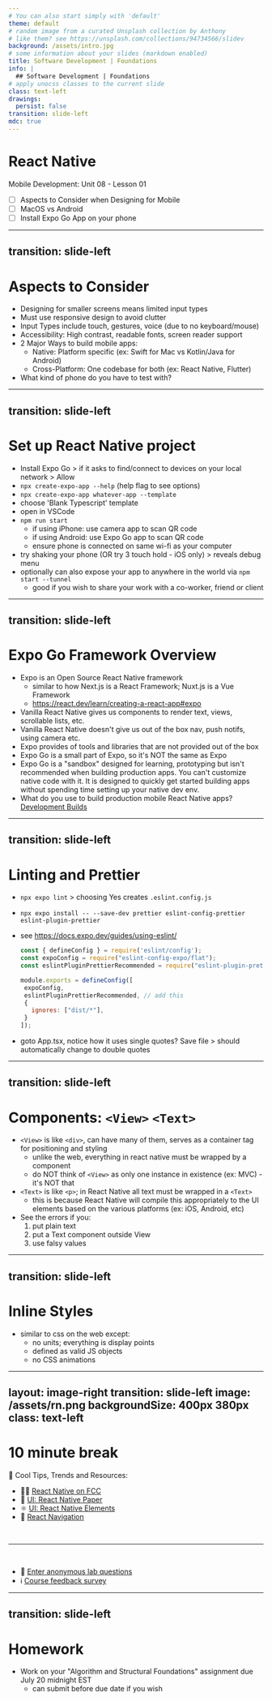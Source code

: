 ```yaml
---
# You can also start simply with 'default'
theme: default
# random image from a curated Unsplash collection by Anthony
# like them? see https://unsplash.com/collections/94734566/slidev
background: /assets/intro.jpg
# some information about your slides (markdown enabled)
title: Software Development | Foundations
info: |
  ## Software Development | Foundations
# apply unocss classes to the current slide
class: text-left
drawings:
  persist: false
transition: slide-left
mdc: true
---
```


# React Native
Mobile Development: Unit 08 - Lesson 01

- [ ] Aspects to Consider when Designing for Mobile
- [ ] MacOS vs Android
- [ ] Install Expo Go App on your phone

<div class="abs-br m-6 text-xl">
  <a href="https://github.com/slidevjs/slidev" target="_blank" class="slidev-icon-btn">
    <carbon:logo-github />
  </a>
</div>

<!--
-->

---
transition: slide-left
---

# Aspects to Consider 

- Designing for smaller screens means limited input types
- Must use responsive design to avoid clutter
- Input Types include touch, gestures, voice (due to no keyboard/mouse)
- Accessibility: High contrast, readable fonts, screen reader support
- 2 Major Ways to build mobile apps:
   - Native: Platform specific (ex: Swift for Mac vs Kotlin/Java for Android)
   - Cross-Platform: One codebase for both (ex: React Native, Flutter)
- What kind of phone do you have to test with?

---
transition: slide-left
---

# Set up React Native project

- Install Expo Go > if it asks to find/connect to devices on your local network > Allow
- `npx create-expo-app --help` (help flag to see options)
- `npx create-expo-app whatever-app --template`
- choose 'Blank Typescript' template
- open in VSCode
- `npm run start` 
   - if using iPhone: use camera app to scan QR code
   - if using Android: use Expo Go app to scan QR code
   - ensure phone is connected on same wi-fi as your computer
- try shaking your phone (OR try 3 touch hold - iOS only) > reveals debug menu
- optionally can also expose your app to anywhere in the world via `npm start --tunnel`
   - good if you wish to share your work with a co-worker, friend or client
---
transition: slide-left
---

# Expo Go Framework Overview

- Expo is an Open Source React Native framework
   - similar to how Next.js is a React Framework; Nuxt.js is a Vue Framework
   - https://react.dev/learn/creating-a-react-app#expo
- Vanilla React Native gives us components to render text, views, scrollable lists, etc.
- Vanilla React Native doesn't give us out of the box nav, push notifs, using camera etc.
- Expo provides of tools and libraries that are not provided out of the box 
- Expo Go is a small part of Expo, so it's NOT the same as Expo
- Expo Go is a "sandbox" designed for learning, prototyping but isn't recommended when building production apps. You can't customize native code with it. It is designed to quickly get started building apps without spending time setting up your native dev env.
- What do you use to build production mobile React Native apps?   [Development Builds](https://docs.expo.dev/develop/development-builds/introduction/)

---
transition: slide-left
---

# Linting and Prettier

- `npx expo lint` > choosing Yes creates `.eslint.config.js`
- `npx expo install -- --save-dev prettier eslint-config-prettier eslint-plugin-prettier`
- see https://docs.expo.dev/guides/using-eslint/
   ```js
  const { defineConfig } = require('eslint/config');
  const expoConfig = require("eslint-config-expo/flat");
  const eslintPluginPrettierRecommended = require("eslint-plugin-prettier/recommended"); // add this

  module.exports = defineConfig([
    expoConfig,
    eslintPluginPrettierRecommended, // add this
    {
      ignores: ["dist/*"],
    }
  ]);
   ```

- goto App.tsx, notice how it uses single quotes?  Save file > should automatically change to double quotes 

---
transition: slide-left
---

# Components: `<View>` `<Text>`

- `<View>` is like `<div>`, can have many of them, serves as a container tag for positioning and styling
  - unlike the web, everything in react native must be wrapped by a component
  - do NOT think of `<View>` as only one instance in existence (ex: MVC) - it's NOT that
- `<Text>` is like `<p>`; in React Native all text must be wrapped in a `<Text>`
   - this is because React Native will compile this appropriately to the UI elements based on the various platforms (ex: iOS, Android, etc)
- See the errors if you:
   1. put plain text
   1. put a Text component outside View
   1. use falsy values 

---
transition: slide-left
---

# Inline Styles

- similar to css on the web except:
   - no units; everything is display points
   - defined as valid JS objects
   - no CSS animations


---
layout: image-right
transition: slide-left
image: /assets/rn.png
backgroundSize: 400px 380px
class: text-left
---

# 10 minute break

🍦 Cool Tips, Trends and Resources:
- 👩‍💻 [React Native on FCC](https://www.freecodecamp.org/news/build-a-meditation-app-with-react-native-expo-router/)
- 📄 [UI: React Native Paper](https://reactnativepaper.com/)
- ⚛️ [UI: React Native Elements](https://reactnativeelements.com/)
- 🧭 [React Navigation](https://reactnavigation.org/)


<br>
<hr>
<br>

- 🧪 [Enter anonymous lab questions](https://docs.google.com/forms/d/e/1FAIpQLSevvGARdHQikso-uLqFCO481MABKE5HofuSrlzEPMNQ2ZLykw/viewform?usp=dialog)
- ℹ️ [Course feedback survey](https://circuitstream.typeform.com/to/ZoyYk7px#course_id=SoftwareAN&instructor=9514)

---
transition: slide-left
---

# Homework

- Work on your "Algorithm and Structural Foundations" assignment due July 20 midnight EST
   - can submit before due date if you wish